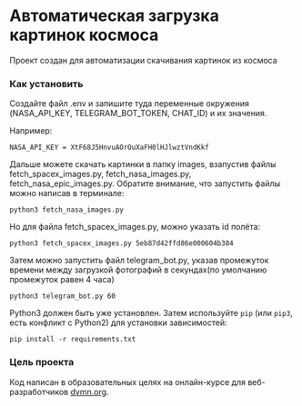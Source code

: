 # Автоматическая загрузка картинок космоса 

Проект создан для автоматизации скачивания картинок из космоса 

### Как установить

Создайте файл .env и запишите туда переменные окружения (NASA_API_KEY, TELEGRAM_BOT_TOKEN, CHAT_ID) и их значения.

Например:

```NASA_API_KEY = XtF68J5HnvuAOrOuXaFH0lHJlwztVndKkf```

Дальше можете скачать картинки в папку images, взапустив файлы fetch_spacex_images.py, fetch_nasa_images.py, fetch_nasa_epic_images.py. Обратите внимание, что запустить файлы можно написав в терминале:

```python3 fetch_nasa_images.py```

Но для файла fetch_spacex_images.py, можно указать id полёта:

```python3 fetch_spacex_images.py 5eb87d42ffd86e000604b384```

Затем можно запустить  файл telegram_bot.py, указав промежуток времени между загрузкой фотографий в секундах(по умолчанию промежуток равен 4 часа)

```python3 telegram_bot.py 60```

Python3 должен быть уже установлен. 
Затем используйте `pip` (или `pip3`, есть конфликт с Python2) для установки зависимостей:
```
pip install -r requirements.txt
```

### Цель проекта

Код написан в образовательных целях на онлайн-курсе для веб-разработчиков [dvmn.org](https://dvmn.org/).